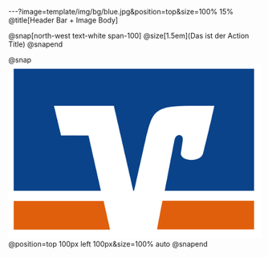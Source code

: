 ---?image=template/img/bg/blue.jpg&position=top&size=100% 15%
@title[Header Bar + Image Body]

@snap[north-west text-white span-100]
@size[1.5em](Das ist der Action Title)
@snapend

@snap
![logo](template/img/608px-Volksbank_Logo.svg.png)
@position=top 100px left 100px&size=100% auto
@snapend
